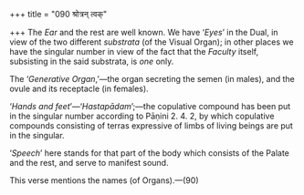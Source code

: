 +++
title = "090 श्रोत्रन् त्वक्"

+++
The *Ear* and the rest are well known. We have ‘*Eyes*’ in the Dual, in
view of the two different *substrata* (of the Visual Organ); in other
places we have the singular number in view of the fact that the
*Faculty* itself, subsisting in the said substrata, is *one* only.

The ‘*Generative Organ*,’—the organ secreting the semen (in males), and
the ovule and its receptacle (in females).

‘*Hands and feet*’—‘*Hastapādam*’;—the copulative compound has been put
in the singular number according to Pāṇini 2. 4. 2, by which copulative
compounds consisting of terras expressive of limbs of living beings are
put in the singular.

‘*Speech*’ here stands for that part of the body which consists of the
Palate and the rest, and serve to manifest sound.

This verse mentions the names (of Organs).—(90)


